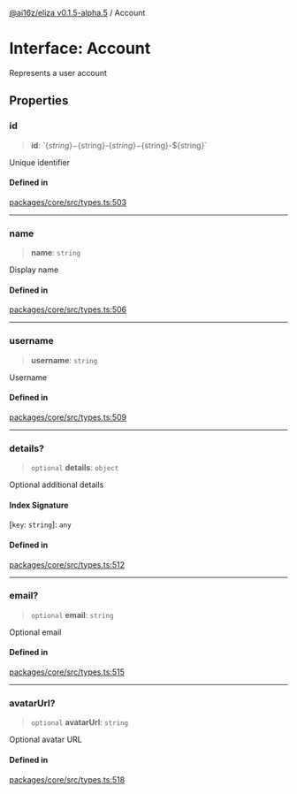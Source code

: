 [@ai16z/eliza v0.1.5-alpha.5](../index.md) / Account

# Interface: Account

Represents a user account

## Properties

### id

> **id**: \`$\{string\}-$\{string\}-$\{string\}-$\{string\}-$\{string\}\`

Unique identifier

#### Defined in

[packages/core/src/types.ts:503](https://github.com/roschler/eliza/blob/main/packages/core/src/types.ts#L503)

***

### name

> **name**: `string`

Display name

#### Defined in

[packages/core/src/types.ts:506](https://github.com/roschler/eliza/blob/main/packages/core/src/types.ts#L506)

***

### username

> **username**: `string`

Username

#### Defined in

[packages/core/src/types.ts:509](https://github.com/roschler/eliza/blob/main/packages/core/src/types.ts#L509)

***

### details?

> `optional` **details**: `object`

Optional additional details

#### Index Signature

 \[`key`: `string`\]: `any`

#### Defined in

[packages/core/src/types.ts:512](https://github.com/roschler/eliza/blob/main/packages/core/src/types.ts#L512)

***

### email?

> `optional` **email**: `string`

Optional email

#### Defined in

[packages/core/src/types.ts:515](https://github.com/roschler/eliza/blob/main/packages/core/src/types.ts#L515)

***

### avatarUrl?

> `optional` **avatarUrl**: `string`

Optional avatar URL

#### Defined in

[packages/core/src/types.ts:518](https://github.com/roschler/eliza/blob/main/packages/core/src/types.ts#L518)
